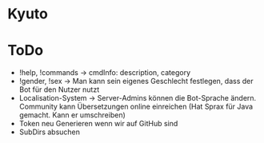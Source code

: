 # Kyuto

# ToDo
 - !help, !commands -> cmdInfo: description, category
 - !gender, !sex -> Man kann sein eigenes Geschlecht festlegen, dass der Bot für den Nutzer nutzt
- Localisation-System -> Server-Admins können die Bot-Sprache ändern. Community kann Übersetzungen online einreichen (Hat Sprax für Java gemacht. Kann er umschreiben)
- Token neu Generieren wenn wir auf GitHub sind
- SubDirs absuchen